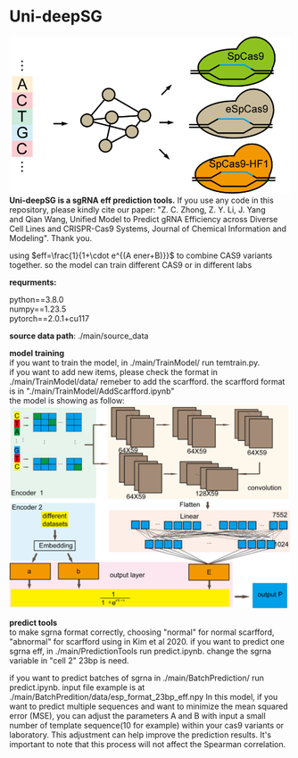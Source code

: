 # Uni-deepSG

![uni-deepSG](./topic.png)
**Uni-deepSG is a sgRNA eff prediction tools.**
If you use any code in this repository, please kindly cite our paper: "Z. C. Zhong, Z. Y. Li, J. Yang and Qian Wang, Unified Model to Predict gRNA Efficiency across Diverse Cell Lines and CRISPR-Cas9 Systems, Journal of Chemical Information and Modeling". Thank you.

using $eff=\frac{1}{1+\cdot e^{(A ener+B)}}$ to combine CAS9 variants together. so the model can train different CAS9 or in different labs 

**requrments:**

python==3.8.0  
numpy==1.23.5  
pytorch==2.0.1+cu117    

**source data path**: ./main/source_data  

**model training**  
if you want to train the model, in ./main/TrainModel/ run temtrain.py.  
if you want to add new items, please check the format in ./main/TrainModel/data/ remeber to add the scarfford. the scarfford format is in "./main/TrainModel/AddScarfford.ipynb"<br>
the model is showing as follow:  
![MODEL](./model.png)
 

**predict tools**  
to make sgrna format correctly, choosing "normal" for normal scarfford, "abnormal" for scarfford using in Kim et al 2020.
if you want to predict one sgrna eff, in ./main/PredictionTools run predict.ipynb. change the sgrna variable in "cell 2" 23bp is need.

if you want to predict batches of sgrna in ./main/BatchPrediction/ run predict.ipynb. input file example is at ./main/BatchPredition/data/esp_format_23bp_eff.npy
In this model, if you want to predict multiple sequences and want to minimize the mean squared error (MSE), you can adjust the parameters A and B with input a small number of template sequence(10 for example) within your cas9 variants or laboratory. This adjustment can help improve the prediction results. It's important to note that this process will not affect the Spearman correlation.
